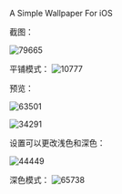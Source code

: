 A Simple Wallpaper For iOS

截图：

![79665](https://github.com/user-attachments/assets/743b0157-8864-41f2-a6df-c0fbb5896e0a)


平铺模式：
![10777](https://github.com/user-attachments/assets/ac7b3f23-2889-41d8-a64a-8ed273559f51)

预览：

![63501](https://github.com/user-attachments/assets/91529221-baf5-4ca2-b029-e02cc7968f41)


![34291](https://github.com/user-attachments/assets/6d8613ce-ff9b-4254-a6c8-8b8b2b4aa73f)

设置可以更改浅色和深色：

![44449](https://github.com/user-attachments/assets/c688bd18-1516-4146-9c9e-8b45640fdea2)

深色模式：
![65738](https://github.com/user-attachments/assets/5ad93370-2b54-4552-964b-47ff2f664096)



